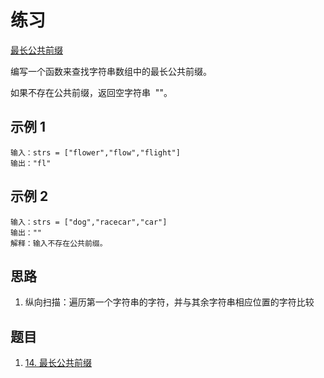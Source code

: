 # 练习

[最长公共前缀](https://leetcode.cn/leetbook/read/array-and-string/ceda1/)

编写一个函数来查找字符串数组中的最长公共前缀。

如果不存在公共前缀，返回空字符串  ""。

## 示例 1

```text
输入：strs = ["flower","flow","flight"]
输出："fl"
```

## 示例 2

```text
输入：strs = ["dog","racecar","car"]
输出：""
解释：输入不存在公共前缀。
```

## 思路

1. 纵向扫描：遍历第一个字符串的字符，并与其余字符串相应位置的字符比较

## 题目

1. [14. 最长公共前缀](https://leetcode.cn/problems/longest-common-prefix/solution/)
